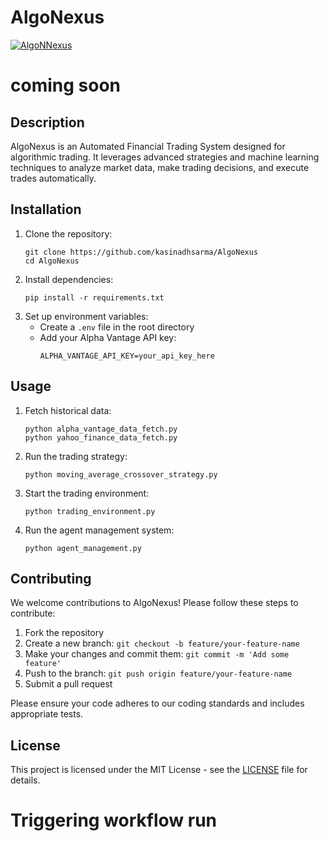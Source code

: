 # AlgoNexus
[![AlgoNNexus](https://github.com/kasinadhsarma/AlgoNexus/actions/workflows/ci.yml/badge.svg)](https://github.com/kasinadhsarma/AlgoNexus/actions/workflows/ci.yml)

# coming soon

## Description
AlgoNexus is an Automated Financial Trading System designed for algorithmic trading. It leverages advanced strategies and machine learning techniques to analyze market data, make trading decisions, and execute trades automatically.

## Installation
1. Clone the repository:
   ```
   git clone https://github.com/kasinadhsarma/AlgoNexus
   cd AlgoNexus
   ```
2. Install dependencies:
   ```
   pip install -r requirements.txt
   ```
3. Set up environment variables:
   - Create a `.env` file in the root directory
   - Add your Alpha Vantage API key:
     ```
     ALPHA_VANTAGE_API_KEY=your_api_key_here
     ```

## Usage
1. Fetch historical data:
   ```
   python alpha_vantage_data_fetch.py
   python yahoo_finance_data_fetch.py
   ```
2. Run the trading strategy:
   ```
   python moving_average_crossover_strategy.py
   ```
3. Start the trading environment:
   ```
   python trading_environment.py
   ```
4. Run the agent management system:
   ```
   python agent_management.py
   ```

## Contributing
We welcome contributions to AlgoNexus! Please follow these steps to contribute:
1. Fork the repository
2. Create a new branch: `git checkout -b feature/your-feature-name`
3. Make your changes and commit them: `git commit -m 'Add some feature'`
4. Push to the branch: `git push origin feature/your-feature-name`
5. Submit a pull request

Please ensure your code adheres to our coding standards and includes appropriate tests.

## License
This project is licensed under the MIT License - see the [LICENSE](LICENSE) file for details.
# Triggering workflow run
